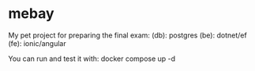# mebay

My pet project for preparing the final exam: (db): postgres (be): dotnet/ef (fe): ionic/angular

You can run and test it with: docker compose up -d
